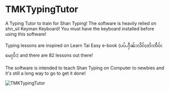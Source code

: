 # TMKTypingTutor
A Typing Tutor to train for Shan Typing! The software is heavily relied on shn_sil Keyman Keyboard! 
You must have the keyboard installed before using this software! 

Typing lessons are inspired on Learn Tai Easy e-book (ပပ်ႉႁဵၼ်းလိၵ်ႈတႆးၸဵဝ်းမေႃဝႆး) and there are 82 lessons out there!

The software is intended to teach Shan Typing on Computer to newbies and it's still a long way to go to get it done!

![TMKTypingTutor](https://github.com/SaingHmineTun/TMKTypingTutor/assets/41017501/b2f72278-6fbd-4b81-bed9-51a36a7915ae)
